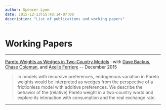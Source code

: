 ```yaml
---
author: Spencer Lyon
date: 2015-12-23T15:48:14-07:00
description: "List of publications and working papers"
---
```


# Working Papers

---

[Pareto Weights as Wedges in Two-Country Models](http://www.nber.org/papers/w21773)
: with [Dave Backus], [Chase Coleman], and [Axelle Ferriere] -- December 2015

> In models with recursive preferences, endogenous variation in Pareto weights would be interpreted as wedges from the perspective of a frictionless model with additive preferences. We describe the behavior of the (relative) Pareto weight in a two-country world and explore its interaction with consumption and the real exchange rate.

---

[Dave Backus]: http://people.stern.nyu.edu/dbackus/ "Dave Backus"
[Chase Coleman]: https://github.com/cc7768 "Chase Coleman"
[Axelle Ferriere]: https://sites.google.com/a/nyu.edu/axelleferriere/ "Axelle Ferriere"
